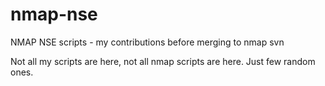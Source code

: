 nmap-nse
========

NMAP NSE scripts - my contributions before merging to nmap svn

Not all my scripts are here, not all nmap scripts are here. Just few random ones. 


